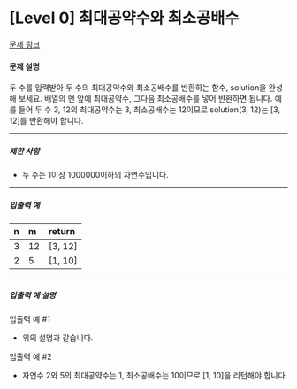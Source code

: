 # [Level 0] 최대공약수와 최소공배수

[문제 링크](https://school.programmers.co.kr/learn/courses/30/lessons/12940)

#### 문제 설명

두 수를 입력받아 두 수의 최대공약수와 최소공배수를 반환하는 함수, solution을 완성해 보세요. 배열의 맨 앞에 최대공약수, 그다음 최소공배수를 넣어 반환하면 됩니다. 예를 들어 두 수 3, 12의 최대공약수는 3, 최소공배수는 12이므로 solution(3, 12)는 [3, 12]를 반환해야 합니다.

---

##### 제한 사항

- 두 수는 1이상 1000000이하의 자연수입니다.

---

##### 입출력 예

|n|m|return|
|:---|:---|:---|
|3|12|[3, 12]|
|2|5|[1, 10]|

---

##### 입출력 예 설명

입출력 예 #1

- 위의 설명과 같습니다.

입출력 예 #2

- 자연수 2와 5의 최대공약수는 1, 최소공배수는 10이므로 [1, 10]을 리턴해야 합니다.
